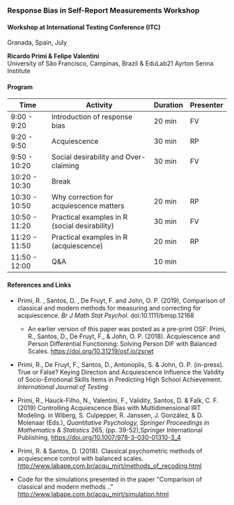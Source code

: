 ### Response Bias in Self-Report Measurements Workshop

#### Workshop at International Testing Conference (ITC)
Granada, Spain, July

**Ricardo Primi & Felipe Valentini**  
University of São Francisco, Campinas, Brazil & EduLab21 Ayrton Senna Institute

#### Program

| Time          | Activity                                    | Duration | Presenter |
|---------------|---------------------------------------------|----------|-----------|
| 9:00 - 9:20   | Introduction of response bias               | 20 min   | FV        |
| 9:20 - 9:50   | Acquiescence                                | 30 min   | RP        |
| 9:50 - 10:20  | Social desirability and Over-claiming       | 30 min   | FV        |
| 10:20 - 10:30 | Break                                       |          |           |
| 10:30 - 10:50 | Why correction for acquiescence matters     | 20 min   | RP        |
| 10:50 - 11:20 | Practical examples in R (social desirability)| 30 min   | FV        |
| 11:20 - 11:50 | Practical examples in R (acquiescence)      | 20 min   | RP        |
| 11:50 - 12:00 | Q&A                                         | 10 min   |           |

#### References and Links

* Primi, R. , Santos, D. , De Fruyt, F. and John, O. P. (2019), Comparison of classical and modern methods for measuring and correcting for acquiescence. _Br J Math Stat Psychol_. doi:10.1111/bmsp.12168  
    + An earlier version of this paper was posted as a pre-print OSF:  Primi, R., Santos, D., De Fruyt, F., & John, O. P. (2018). Acquiescence and Person Differential Functioning: Solving Person DIF with Balanced Scales. https://doi.org/10.31219/osf.io/zsrwt  

* Primi, R., De Fruyt, F., Santos, D., Antonoplis, S. & John, O. P. (in-press). True or False? Keying Direction and Acquiescence Influence the Validity of Socio-Emotional Skills Items in Predicting High School Achievement. _International Journal of Testing_ 

* Primi, R., Hauck-Filho, N., Valentini, F., Validity, Santos, D. & Falk, C. F. (2019) Controlling Acquiescence Bias with Multidimensional IRT Modeling. in Wiberg, S. Culpepper, R. Janssen, J. González, & D. Molenaar (Eds.), _Quantitative Psychology, Springer Proceedings in Mathematics & Statistics_ 265, (pp. 39-52),Springer International Publishing, https://doi.org/10.1007/978-3-030-01310-3_4

* Primi, R. & Santos, D. (2018). Classical psychometric methods of acquiescence control with balanced scales. http://www.labape.com.br/acqu_mirt/methods_of_recoding.html   

* Code for the simulations presented in the paper "Comparison of classical and modern methods  .."
http://www.labape.com.br/acqu_mirt/simulation.html  
  
